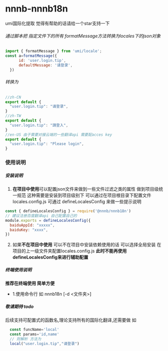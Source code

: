 # nnnb-nnnb18n
umi国际化提取
觉得有帮助的话请给一个star支持一下
###### 通过脚本把 指定文件下的所有 formatMessage方法转换为locales下的json对象
```javascript
import { formatMessage } from 'umi/locale';
const a=formatMessage({
      id: 'user.login.tip',
      defaultMessage: '请登录',
  })
```
###### 转换为
```javascript
//zh-CN
export default {
  "user.login.tip": "请登录",
}
//zh-TW
export default {
  "user.login.tip": "請登入",
}
//en-US 由于需要对接云端的一些翻译api 需要配acces key 
export default {
  "user.login.tip": "Please login",
}
```
### 使用说明 

##### 安装说明
1. **在项目中使用**可以配置json文件来做到一些文件过滤之类的属性 做到项目级统一规范 这种需要是安装到项目级别下 可以通过在项目根目录下配置文件 locales.config.js 可通过 defineLocalesConfig 来做一些提示说明
```js
const { defineLocalesConfig } = require('@nnnb/nnnb18n')
// 建议注册百度翻译api 自己配置自己的
module.exports = defineLocalesConfig({
  baiduAppId: "xxxxx",
  baiduKey: "xxxx",
})
```
2. 如果**不在项目中使用** 可以不在项目中安装依赖使用的话 可以选择全局安装 在项目的上一级文件夹配置locales.config.js **此时不能再使用 defineLocalesConfig来进行辅助配置**

##### 终端使用说明
**推荐在终端使用 简单方便**
* 1.使用命令行 如 nnnb18n [-d <文件夹>]



##### 敬请期待 todo 
后续支持可配置式的函数名,理论支持所有的国际化翻译,还需要做
如
```javascript
  const funcName='local'
  const params='id,name'
  // 则解析 方法为
  local("user.login.tip","请登录")
```